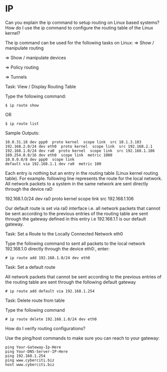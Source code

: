 # IP

Can you explain the ip command to setup routing on Linux based systems? How do I use the ip command to configure the routing table of the Linux kernel?

The ip command can be used for the following tasks on Linux: =&gt; Show / manipulate routing

=&gt; Show / manipulate devices

=&gt; Policy routing

=&gt; Tunnels

Task: View / Display Routing Table

Type the following command:

```text
$ ip route show
```

OR

```text
$ ip route list
```

Sample Outputs:

```text
10.0.31.18 dev ppp0  proto kernel  scope link  src 10.1.3.103
192.168.2.0/24 dev eth0  proto kernel  scope link  src 192.168.2.1
192.168.1.0/24 dev ra0  proto kernel  scope link  src 192.168.1.106
169.254.0.0/16 dev eth0  scope link  metric 1000
10.0.0.0/8 dev ppp0  scope link
default via 192.168.1.1 dev ra0  metric 100
```

Each entry is nothing but an entry in the routing table \(Linux kernel routing table\). For example. following line represents the route for the local network. All network packets to a system in the same network are sent directly through the device ra0:

192.168.1.0/24 dev ra0 proto kernel scope link src 192.168.1.106

Our default route is set via ra0 interface i.e. all network packets that cannot be sent according to the previous entries of the routing table are sent through the gateway defined in this entry i.e 192.168.1.1 is our default gateway.

Task: Set a Route to the Locally Connected Network eth0

Type the following command to sent all packets to the local network 192.168.1.0 directly through the device eth0:, enter:

```text
# ip route add 192.168.1.0/24 dev eth0
```

Task: Set a default route

All network packets that cannot be sent according to the previous entries of the routing table are sent through the following default gateway

```text
# ip route add default via 192.168.1.254
```

Task: Delete route from table

Type the following command

```text
# ip route delete 192.168.1.0/24 dev eth0
```

How do I verify routing configurations?

Use the ping/host commands to make sure you can reach to your gateway:

```text
ping Your-Gateway-Ip-Here
ping Your-DNS-Server-IP-Here
ping 192.168.1.254
ping www.cyberciti.biz
host www.cyberciti.biz
```

